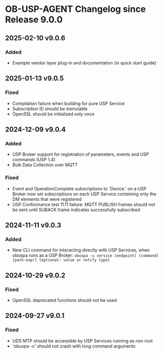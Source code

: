 # OB-USP-AGENT Changelog since Release 9.0.0

## 2025-02-10 v9.0.6
### Added
- Example vendor layer plug-in and documentation (in quick start guide)

## 2025-01-13 v9.0.5
### Fixed
- Compilation failure when building for pure USP Service
- Subscription ID should be immutable
- OpenSSL should be initialized only once

## 2024-12-09 v9.0.4
### Added
- USP Broker support for registration of parameters, events and USP commands (USP 1.4)
- Bulk Data Collection over MQTT

### Fixed
- Event and OperationComplete subscriptions to 'Device.' on a USP Broker now set subscriptions on each USP Service containing only the DM elements that were registered
- USP Conformance test 11.11 failure: MQTT PUBLISH frames should not be sent until SUBACK frame indicates successfully subscribed

## 2024-11-11 v9.0.3
### Added
- New CLI command for interacting directly with USP Services, when obuspa runs as a USP Broker:
 `obuspa -c service [endpoint] [command] [path-expr] [optional: value or notify type]`

## 2024-10-29 v9.0.2
### Fixed
- OpenSSL deprecated functions should not be used

## 2024-09-27 v9.0.1
### Fixed
- UDS MTP should be accessible by USP Services running as non root
- 'obuspa -c' should not crash with long command arguments

